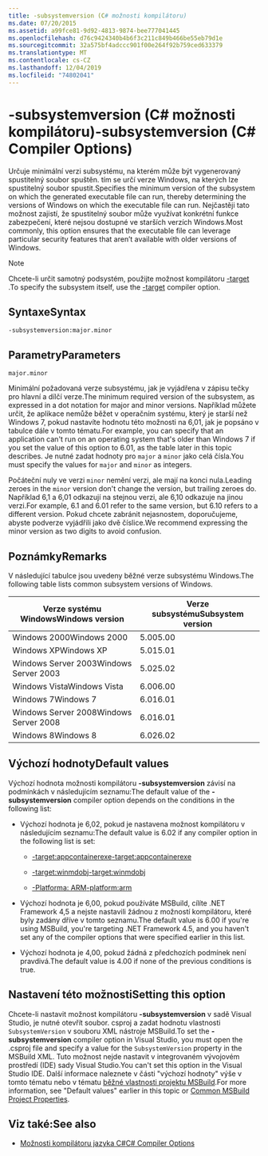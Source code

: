 ```yaml
---
title: -subsystemversion (C# možnosti kompilátoru)
ms.date: 07/20/2015
ms.assetid: a99fce81-9d92-4813-9874-bee777041445
ms.openlocfilehash: d76c9424340b4b6f3c211c849b466be55eb79d1e
ms.sourcegitcommit: 32a575bf4adccc901f00e264f92b759ced633379
ms.translationtype: MT
ms.contentlocale: cs-CZ
ms.lasthandoff: 12/04/2019
ms.locfileid: "74802041"
---
```

# <a name="-subsystemversion-c-compiler-options"></a><span data-ttu-id="aa37d-102">-subsystemversion (C# možnosti kompilátoru)</span><span class="sxs-lookup"><span data-stu-id="aa37d-102">-subsystemversion (C# Compiler Options)</span></span>

<span data-ttu-id="aa37d-103">Určuje minimální verzi subsystému, na kterém může být vygenerovaný spustitelný soubor spuštěn. tím se určí verze Windows, na kterých lze spustitelný soubor spustit.</span><span class="sxs-lookup"><span data-stu-id="aa37d-103">Specifies the minimum version of the subsystem on which the generated executable file can run, thereby determining the versions of Windows on which the executable file can run.</span></span> <span data-ttu-id="aa37d-104">Nejčastěji tato možnost zajistí, že spustitelný soubor může využívat konkrétní funkce zabezpečení, které nejsou dostupné ve starších verzích Windows.</span><span class="sxs-lookup"><span data-stu-id="aa37d-104">Most commonly, this option ensures that the executable file can leverage particular security features that aren’t available with older versions of Windows.</span></span>

> [!NOTE]
> <span data-ttu-id="aa37d-105">Chcete-li určit samotný podsystém, použijte možnost kompilátoru [-target](./target-compiler-option.md) .</span><span class="sxs-lookup"><span data-stu-id="aa37d-105">To specify the subsystem itself, use the [-target](./target-compiler-option.md) compiler option.</span></span>

## <a name="syntax"></a><span data-ttu-id="aa37d-106">Syntaxe</span><span class="sxs-lookup"><span data-stu-id="aa37d-106">Syntax</span></span>

```console
-subsystemversion:major.minor
```

## <a name="parameters"></a><span data-ttu-id="aa37d-107">Parametry</span><span class="sxs-lookup"><span data-stu-id="aa37d-107">Parameters</span></span>

`major.minor`

<span data-ttu-id="aa37d-108">Minimální požadovaná verze subsystému, jak je vyjádřena v zápisu tečky pro hlavní a dílčí verze.</span><span class="sxs-lookup"><span data-stu-id="aa37d-108">The minimum required version of the subsystem, as expressed in a dot notation for major and minor versions.</span></span> <span data-ttu-id="aa37d-109">Například můžete určit, že aplikace nemůže běžet v operačním systému, který je starší než Windows 7, pokud nastavíte hodnotu této možnosti na 6,01, jak je popsáno v tabulce dále v tomto tématu.</span><span class="sxs-lookup"><span data-stu-id="aa37d-109">For example, you can specify that an application can't run on an operating system that's older than Windows 7 if you set the value of this option to 6.01, as the table later in this topic describes.</span></span> <span data-ttu-id="aa37d-110">Je nutné zadat hodnoty pro `major` a `minor` jako celá čísla.</span><span class="sxs-lookup"><span data-stu-id="aa37d-110">You must specify the values for `major` and `minor` as integers.</span></span>

<span data-ttu-id="aa37d-111">Počáteční nuly ve verzi `minor` nemění verzi, ale mají na konci nula.</span><span class="sxs-lookup"><span data-stu-id="aa37d-111">Leading zeroes in the `minor` version don't change the version, but trailing zeroes do.</span></span> <span data-ttu-id="aa37d-112">Například 6,1 a 6,01 odkazují na stejnou verzi, ale 6,10 odkazuje na jinou verzi.</span><span class="sxs-lookup"><span data-stu-id="aa37d-112">For example, 6.1 and 6.01 refer to the same version, but 6.10 refers to a different version.</span></span> <span data-ttu-id="aa37d-113">Pokud chcete zabránit nejasnostem, doporučujeme, abyste podverze vyjádřili jako dvě číslice.</span><span class="sxs-lookup"><span data-stu-id="aa37d-113">We recommend expressing the minor version as two digits to avoid confusion.</span></span>

## <a name="remarks"></a><span data-ttu-id="aa37d-114">Poznámky</span><span class="sxs-lookup"><span data-stu-id="aa37d-114">Remarks</span></span>

<span data-ttu-id="aa37d-115">V následující tabulce jsou uvedeny běžné verze subsystému Windows.</span><span class="sxs-lookup"><span data-stu-id="aa37d-115">The following table lists common subsystem versions of Windows.</span></span>

|<span data-ttu-id="aa37d-116">Verze systému Windows</span><span class="sxs-lookup"><span data-stu-id="aa37d-116">Windows version</span></span>|<span data-ttu-id="aa37d-117">Verze subsystému</span><span class="sxs-lookup"><span data-stu-id="aa37d-117">Subsystem version</span></span>|
|---------------------|-----------------------|
|<span data-ttu-id="aa37d-118">Windows 2000</span><span class="sxs-lookup"><span data-stu-id="aa37d-118">Windows 2000</span></span>|<span data-ttu-id="aa37d-119">5.00</span><span class="sxs-lookup"><span data-stu-id="aa37d-119">5.00</span></span>|
|<span data-ttu-id="aa37d-120">Windows XP</span><span class="sxs-lookup"><span data-stu-id="aa37d-120">Windows XP</span></span>|<span data-ttu-id="aa37d-121">5.01</span><span class="sxs-lookup"><span data-stu-id="aa37d-121">5.01</span></span>|
|<span data-ttu-id="aa37d-122">Windows Server 2003</span><span class="sxs-lookup"><span data-stu-id="aa37d-122">Windows Server 2003</span></span>|<span data-ttu-id="aa37d-123">5.02</span><span class="sxs-lookup"><span data-stu-id="aa37d-123">5.02</span></span>|
|<span data-ttu-id="aa37d-124">Windows Vista</span><span class="sxs-lookup"><span data-stu-id="aa37d-124">Windows Vista</span></span>|<span data-ttu-id="aa37d-125">6.00</span><span class="sxs-lookup"><span data-stu-id="aa37d-125">6.00</span></span>|
|<span data-ttu-id="aa37d-126">Windows 7</span><span class="sxs-lookup"><span data-stu-id="aa37d-126">Windows 7</span></span>|<span data-ttu-id="aa37d-127">6.01</span><span class="sxs-lookup"><span data-stu-id="aa37d-127">6.01</span></span>|
|<span data-ttu-id="aa37d-128">Windows Server 2008</span><span class="sxs-lookup"><span data-stu-id="aa37d-128">Windows Server 2008</span></span>|<span data-ttu-id="aa37d-129">6.01</span><span class="sxs-lookup"><span data-stu-id="aa37d-129">6.01</span></span>|
|<span data-ttu-id="aa37d-130">Windows 8</span><span class="sxs-lookup"><span data-stu-id="aa37d-130">Windows 8</span></span>|<span data-ttu-id="aa37d-131">6.02</span><span class="sxs-lookup"><span data-stu-id="aa37d-131">6.02</span></span>|

## <a name="default-values"></a><span data-ttu-id="aa37d-132">Výchozí hodnoty</span><span class="sxs-lookup"><span data-stu-id="aa37d-132">Default values</span></span>

<span data-ttu-id="aa37d-133">Výchozí hodnota možnosti kompilátoru **-subsystemversion** závisí na podmínkách v následujícím seznamu:</span><span class="sxs-lookup"><span data-stu-id="aa37d-133">The default value of the **-subsystemversion** compiler option depends on the conditions in the following list:</span></span>

- <span data-ttu-id="aa37d-134">Výchozí hodnota je 6,02, pokud je nastavena možnost kompilátoru v následujícím seznamu:</span><span class="sxs-lookup"><span data-stu-id="aa37d-134">The default value is 6.02 if any compiler option in the following list is set:</span></span>

  - [<span data-ttu-id="aa37d-135">-target:appcontainerexe</span><span class="sxs-lookup"><span data-stu-id="aa37d-135">-target:appcontainerexe</span></span>](./target-appcontainerexe-compiler-option.md)

  - [<span data-ttu-id="aa37d-136">-target:winmdobj</span><span class="sxs-lookup"><span data-stu-id="aa37d-136">-target:winmdobj</span></span>](./target-winmdobj-compiler-option.md)

  - [<span data-ttu-id="aa37d-137">-Platforma: ARM</span><span class="sxs-lookup"><span data-stu-id="aa37d-137">-platform:arm</span></span>](./platform-compiler-option.md)

- <span data-ttu-id="aa37d-138">Výchozí hodnota je 6,00, pokud používáte MSBuild, cílíte .NET Framework 4,5 a nejste nastavili žádnou z možností kompilátoru, které byly zadány dříve v tomto seznamu.</span><span class="sxs-lookup"><span data-stu-id="aa37d-138">The default value is 6.00 if you're using MSBuild, you're targeting .NET Framework 4.5, and you haven't set any of the compiler options that were specified earlier in this list.</span></span>

- <span data-ttu-id="aa37d-139">Výchozí hodnota je 4,00, pokud žádná z předchozích podmínek není pravdivá.</span><span class="sxs-lookup"><span data-stu-id="aa37d-139">The default value is 4.00 if none of the previous conditions is true.</span></span>

## <a name="setting-this-option"></a><span data-ttu-id="aa37d-140">Nastavení této možnosti</span><span class="sxs-lookup"><span data-stu-id="aa37d-140">Setting this option</span></span>

<span data-ttu-id="aa37d-141">Chcete-li nastavit možnost kompilátoru **-subsystemversion** v sadě Visual Studio, je nutné otevřít soubor. csproj a zadat hodnotu vlastnosti `SubsystemVersion` v souboru XML nástroje MSBuild.</span><span class="sxs-lookup"><span data-stu-id="aa37d-141">To set the **-subsystemversion** compiler option in Visual Studio, you must open the .csproj file and specify a value for the `SubsystemVersion` property in the MSBuild XML.</span></span> <span data-ttu-id="aa37d-142">Tuto možnost nejde nastavit v integrovaném vývojovém prostředí (IDE) sady Visual Studio.</span><span class="sxs-lookup"><span data-stu-id="aa37d-142">You can't set this option in the Visual Studio IDE.</span></span> <span data-ttu-id="aa37d-143">Další informace naleznete v části "výchozí hodnoty" výše v tomto tématu nebo v tématu [běžné vlastnosti projektu MSBuild](/visualstudio/msbuild/common-msbuild-project-properties).</span><span class="sxs-lookup"><span data-stu-id="aa37d-143">For more information, see "Default values" earlier in this topic or [Common MSBuild Project Properties](/visualstudio/msbuild/common-msbuild-project-properties).</span></span>

## <a name="see-also"></a><span data-ttu-id="aa37d-144">Viz také:</span><span class="sxs-lookup"><span data-stu-id="aa37d-144">See also</span></span>

- [<span data-ttu-id="aa37d-145">Možnosti kompilátoru jazyka C#</span><span class="sxs-lookup"><span data-stu-id="aa37d-145">C# Compiler Options</span></span>](./index.md)
